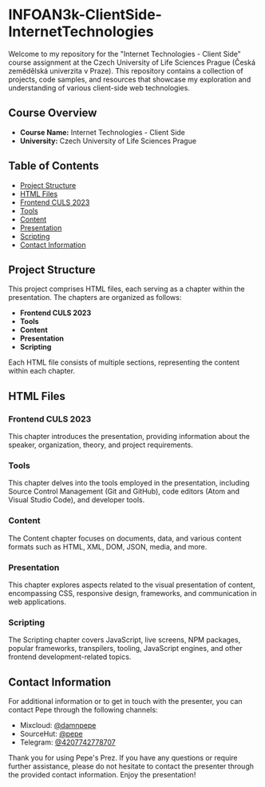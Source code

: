 
# INFOAN3k-ClientSide-InternetTechnologies

Welcome to my repository for the "Internet Technologies - Client Side" course assignment at the Czech University of Life Sciences Prague (Česká zemědělská univerzita v Praze). This repository contains a collection of projects, code samples, and resources that showcase my exploration and understanding of various client-side web technologies.

## Course Overview

- **Course Name:** Internet Technologies - Client Side
- **University:** Czech University of Life Sciences Prague

## Table of Contents
- [Project Structure](#project-structure)
- [HTML Files](#html-files)
- [Frontend CULS 2023](#frontend-culs-2023)
- [Tools](#tools)
- [Content](#content)
- [Presentation](#presentation)
- [Scripting](#scripting)
- [Contact Information](#contact-information)

## Project Structure
This project comprises HTML files, each serving as a chapter within the presentation. The chapters are organized as follows:

- **Frontend CULS 2023**
- **Tools**
- **Content**
- **Presentation**
- **Scripting**

Each HTML file consists of multiple sections, representing the content within each chapter.

## HTML Files
### Frontend CULS 2023
This chapter introduces the presentation, providing information about the speaker, organization, theory, and project requirements.

### Tools
This chapter delves into the tools employed in the presentation, including Source Control Management (Git and GitHub), code editors (Atom and Visual Studio Code), and developer tools.

### Content
The Content chapter focuses on documents, data, and various content formats such as HTML, XML, DOM, JSON, media, and more.

### Presentation
This chapter explores aspects related to the visual presentation of content, encompassing CSS, responsive design, frameworks, and communication in web applications.

### Scripting
The Scripting chapter covers JavaScript, live screens, NPM packages, popular frameworks, transpilers, tooling, JavaScript engines, and other frontend development-related topics.

## Contact Information
For additional information or to get in touch with the presenter, you can contact Pepe through the following channels:

- Mixcloud: [@damnpepe](https://www.mixcloud.com/damnpepe)
- SourceHut: [@pepe](https://sourcehut.org/~pepe)
- Telegram: [@4207742778707](https://t.me/4207742778707)

Thank you for using Pepe's Prez. If you have any questions or require further assistance, please do not hesitate to contact the presenter through the provided contact information. Enjoy the presentation!
